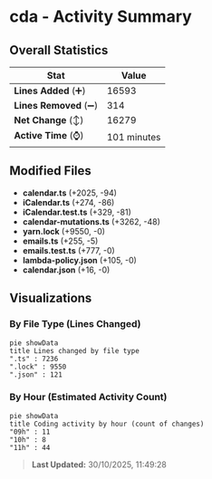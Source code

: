 # cda - Activity Summary 

## Overall Statistics

| Stat                   | Value                                                             |
| ---------------------- | ----------------------------------------------------------------- |
| **Lines Added** (➕)   | 16593                                          |
| **Lines Removed** (➖) | 314                                        |
| **Net Change** (↕)    | 16279                |
| **Active Time** (⌚)   | 101 minutes |


## Modified Files
- **calendar.ts** (+2025, -94)
- **iCalendar.ts** (+274, -86)
- **iCalendar.test.ts** (+329, -81)
- **calendar-mutations.ts** (+3262, -48)
- **yarn.lock** (+9550, -0)
- **emails.ts** (+255, -5)
- **emails.test.ts** (+777, -0)
- **lambda-policy.json** (+105, -0)
- **calendar.json** (+16, -0)

## Visualizations

### By File Type (Lines Changed)

```mermaid
pie showData
title Lines changed by file type
".ts" : 7236
".lock" : 9550
".json" : 121
```

### By Hour (Estimated Activity Count)

```mermaid
pie showData
title Coding activity by hour (count of changes)
"09h" : 11
"10h" : 8
"11h" : 44
```


> **Last Updated:** 30/10/2025, 11:49:28